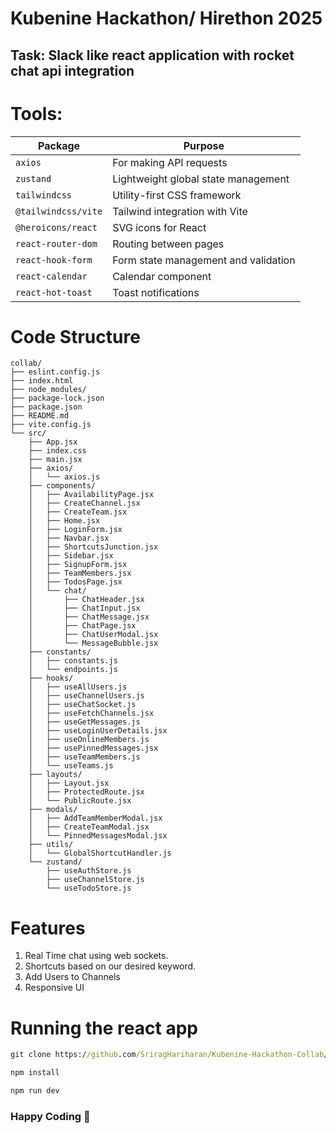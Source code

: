 # Kubenine Hackathon/ Hirethon 2025

## Task: Slack like react application with rocket chat api integration

# Tools:

| Package             | Purpose                              |
| ------------------- | ------------------------------------ |
| `axios`             | For making API requests              |
| `zustand`           | Lightweight global state management  |
| `tailwindcss`       | Utility-first CSS framework          |
| `@tailwindcss/vite` | Tailwind integration with Vite       |
| `@heroicons/react`  | SVG icons for React                  |
| `react-router-dom`  | Routing between pages                |
| `react-hook-form`   | Form state management and validation |
| `react-calendar`    | Calendar component                   |
| `react-hot-toast`   | Toast notifications                  |


# Code Structure

```
collab/
├── eslint.config.js
├── index.html
├── node_modules/
├── package-lock.json
├── package.json
├── README.md
├── vite.config.js
└── src/
    ├── App.jsx
    ├── index.css
    ├── main.jsx
    ├── axios/
    │   └── axios.js
    ├── components/
    │   ├── AvailabilityPage.jsx
    │   ├── CreateChannel.jsx
    │   ├── CreateTeam.jsx
    │   ├── Home.jsx
    │   ├── LoginForm.jsx
    │   ├── Navbar.jsx
    │   ├── ShortcutsJunction.jsx
    │   ├── Sidebar.jsx
    │   ├── SignupForm.jsx
    │   ├── TeamMembers.jsx
    │   ├── TodosPage.jsx
    │   └── chat/
    │       ├── ChatHeader.jsx
    │       ├── ChatInput.jsx
    │       ├── ChatMessage.jsx
    │       ├── ChatPage.jsx
    │       ├── ChatUserModal.jsx
    │       └── MessageBubble.jsx
    ├── constants/
    │   ├── constants.js
    │   └── endpoints.js
    ├── hooks/
    │   ├── useAllUsers.js
    │   ├── useChannelUsers.js
    │   ├── useChatSocket.js
    │   ├── useFetchChannels.jsx
    │   ├── useGetMessages.js
    │   ├── useLoginUserDetails.jsx
    │   ├── useOnlineMembers.js
    │   ├── usePinnedMessages.jsx
    │   ├── useTeamMembers.js
    │   └── useTeams.js
    ├── layouts/
    │   ├── Layout.jsx
    │   ├── ProtectedRoute.jsx
    │   └── PublicRoute.jsx
    ├── modals/
    │   ├── AddTeamMemberModal.jsx
    │   ├── CreateTeamModal.jsx
    │   └── PinnedMessagesModal.jsx
    ├── utils/
    │   └── GlobalShortcutHandler.js
    └── zustand/
        ├── useAuthStore.js
        ├── useChannelStore.js
        └── useTodoStore.js

```

# Features

1. Real Time chat using web sockets.
2. Shortcuts based on our desired keyword.
3. Add Users to Channels
4. Responsive UI

# Running the react app
```cmd
git clone https://github.com/SriragHariharan/Kubenine-Hackathon-Collab/ 

npm install

npm run dev
```

### Happy Coding 💖